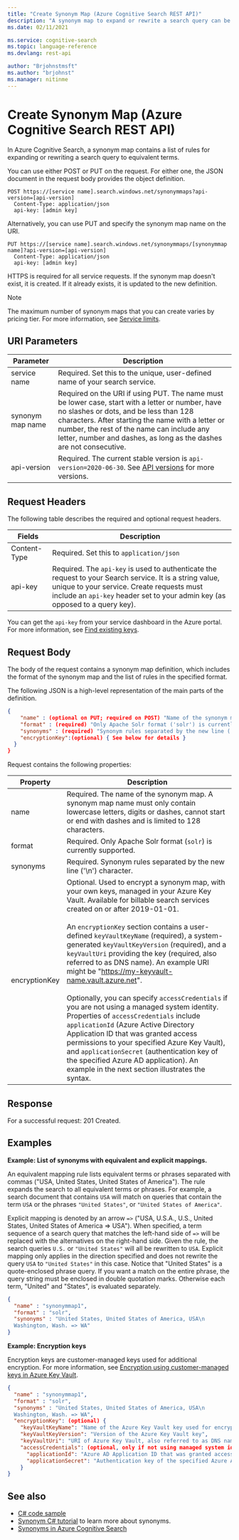 ```yaml
---
title: "Create Synonym Map (Azure Cognitive Search REST API)"
description: "A synonym map to expand or rewrite a search query can be created using REST API in Azure Cognitive Search."
ms.date: 02/11/2021

ms.service: cognitive-search
ms.topic: language-reference
ms.devlang: rest-api

author: "Brjohnstmsft"
ms.author: "brjohnst"
ms.manager: nitinme
---
```

# Create Synonym Map (Azure Cognitive Search REST API)

In Azure Cognitive Search, a synonym map contains a list of rules for expanding or rewriting a search query to equivalent terms. 

You can use either POST or PUT on the request. For either one, the JSON document in the request body provides the object definition.

```http
POST https://[service name].search.windows.net/synonymmaps?api-version=[api-version]      
  Content-Type: application/json  
  api-key: [admin key]  
```  

Alternatively, you can use PUT and specify the synonym map name on the URI. 

```http
PUT https://[service name].search.windows.net/synonymmaps/[synonymmap name]?api-version=[api-version]  
  Content-Type: application/json  
  api-key: [admin key]  
```  

 HTTPS is required for all service requests. If the synonym map doesn't exist, it is created. If it already exists, it is updated to the new definition.

 > [!NOTE]  
> The maximum number of synonym maps that you can create varies by pricing tier. For more information, see [Service limits](/azure/search/search-limits-quotas-capacity).  

## URI Parameters

| Parameter	  | Description  | 
|-------------|--------------|
| service name | Required. Set this to the unique, user-defined name of your search service. |
| synonym map name  | Required on the URI if using PUT. The name must be lower case, start with a letter or number, have no slashes or dots, and be less than 128 characters. After starting the name with a letter or number, the rest of the name can include any letter, number and dashes, as long as the dashes are not consecutive. |
| api-version | Required. The current stable version is `api-version=2020-06-30`. See [API versions](search-service-api-versions.md) for more versions.|

## Request Headers

 The following table describes the required and optional request headers.  

|Fields              |Description      |  
|--------------------|-----------------|  
|Content-Type|Required. Set this to `application/json`|  
|api-key|Required. The `api-key` is used to authenticate the request to your Search service. It is a string value, unique to your service. Create requests must include an `api-key` header set to your admin key (as opposed to a query key).|  

You can get the `api-key` from your service dashboard in the Azure portal. For more information, see [Find existing keys](/azure/search/search-security-api-keys#find-existing-keys).

## Request Body

 The body of the request contains a synonym map definition, which includes the format of the synonym map and the list of rules in the specified format.

The following JSON is a high-level representation of the main parts of the definition.

```json
{   
    "name" : (optional on PUT; required on POST) "Name of the synonym map",  
    "format" : (required) "Only Apache Solr format ('solr') is currently supported.",
    "synonyms" : (required) "Synonym rules separated by the new line ('\n') character.",
    "encryptionKey":(optional) { See below for details }
  } 
}  
```  

 Request contains the following properties:  

|Property|Description|  
|--------------|-----------------|  
|name|Required. The name of the synonym map. A synonym map name must only contain lowercase letters, digits or dashes, cannot start or end with dashes and is limited to 128 characters.|  
|format|Required. Only Apache Solr format (`solr`) is currently supported. |  
|synonyms|Required. Synonym rules separated by the new line ('\n') character.|
|encryptionKey| Optional. Used to encrypt a synonym map, with your own keys, managed in your Azure Key Vault. Available for billable search services created on or after 2019-01-01. </br></br> An `encryptionKey` section contains a user-defined `keyVaultKeyName` (required), a system-generated `keyVaultKeyVersion` (required), and a `keyVaultUri` providing the key (required, also referred to as DNS name). An example URI might be "https://my-keyvault-name.vault.azure.net". </br></br>Optionally, you can specify `accessCredentials` if you are not using a managed system identity. Properties of `accessCredentials` include `applicationId` (Azure Active Directory Application ID that was granted access permissions to your specified Azure Key Vault), and `applicationSecret` (authentication key of the specified Azure AD application). An example in the next section illustrates the syntax. |

## Response

For a successful request: 201 Created.  

## Examples

**Example: List of synonyms with equivalent and explicit mappings.**

An equivalent mapping rule lists equivalent terms or phrases separated with commas ("USA, United States, United States of America"). The rule expands the search to all equivalent terms or phrases. For example, a search document that contains `USA` will match on queries that contain the term `USA` or the phrases `"United States"`, or `"United States of America"`.

Explicit mapping is denoted by an arrow `=>` ("USA, U.S.A., U.S., United States, United States of America => USA"). When specified, a term sequence of a search query that matches the left-hand side of `=>` will be replaced with the alternatives on the right-hand side. Given the rule, the search queries `U.S.` or `"United States"` will all be rewritten to `USA`. Explicit mapping only applies in the direction specified and does not rewrite the query `USA` to `"United States"` in this case. Notice that "United States" is a quote-enclosed phrase query. If you want a match on the entire phrase, the query string must be enclosed in double quotation marks. Otherwise each term, "United" and "States", is evaluated separately.

```json
{   
  "name" : "synonymmap1",  
  "format" : "solr",  
  "synonyms" : "United States, United States of America, USA\n
  Washington, Wash. => WA"
}  
```  

**Example: Encryption keys**

Encryption keys are customer-managed keys used for additional encryption. For more information, see [Encryption using customer-managed keys in Azure Key Vault](/azure/search/search-security-manage-encryption-keys).

```json
{   
  "name" : "synonymmap1",  
  "format" : "solr",  
  "synonyms" : "United States, United States of America, USA\n
  Washington, Wash. => WA",
  "encryptionKey": (optional) { 
    "keyVaultKeyName": "Name of the Azure Key Vault key used for encryption",
    "keyVaultKeyVersion": "Version of the Azure Key Vault key",
    "keyVaultUri": "URI of Azure Key Vault, also referred to as DNS name, that provides the key. An example URI might be https://my-keyvault-name.vault.azure.net",
    "accessCredentials": (optional, only if not using managed system identity) {
      "applicationId": "Azure AD Application ID that was granted access permissions to your specified Azure Key Vault",
      "applicationSecret": "Authentication key of the specified Azure AD application)"
    }
}  
```

## See also  

+ [C# code sample](https://github.com/Azure-Samples/search-dotnet-getting-started/tree/master/DotNetHowToSynonyms)
+ [Synonym C# tutorial](/azure/search/search-synonyms-tutorial-sdk) to learn more about synonyms.
+ [Synonyms in Azure Cognitive Search](/azure/search/search-synonyms)
